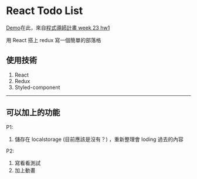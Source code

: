 # React Todo List
[Demo](https://lauviah.io/mtr-04/todo/)在此，來自[程式導師計畫 week 23 hw1](https://github.com/Lidemy/mentor-program-4th-Lauviah0622/tree/master/homeworks/week23)

用 React 搭上 redux 寫一個簡單的部落格

## 使用技術
1. React
2. Redux
3. Styled-component




---
## 可以加上的功能
P1:
1. 儲存在 localstorage (目前應該是沒有？) ，重新整理會 loding 過去的內容

P2: 
1. 寫看看測試
2. 加上動畫